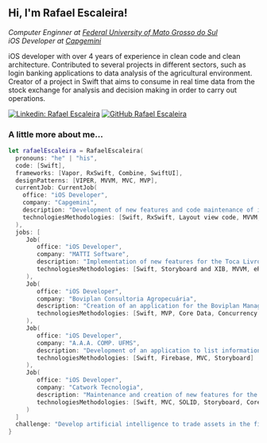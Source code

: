 <h2> Hi, I'm Rafael Escaleira!</h2>

<p><em>Computer Enginner at <a href="https://www.facom.ufms.br">Federal University of Mato Grosso do Sul</a></br>iOS Developer at <a href="https://www.capgemini.com">Capgemini</a></br>
</em></p>

iOS developer with over 4 years of experience in clean code and clean architecture. Contributed to several projects in different sectors, such as login banking applications to data analysis of the agricultural environment. Creator of a project in Swift that aims to consume in real time data from the stock exchange for analysis and decision making in order to carry out operations.

[![Linkedin: Rafael Escaleira](https://img.shields.io/badge/-Rafael%20Escaleira-blue?&logo=Linkedin&logoColor=white&link=https://www.linkedin.com/in/rafael-e-escaleira/)](https://www.linkedin.com/in/rafael-e-escaleira/)
[![GitHub Rafael Escaleira](https://img.shields.io/github/followers/rafaelesantos?label=follow&style=social)](https://github.com/rafaelesantos)

### A little more about me...  

```swift
let rafaelEscaleira = RafaelEscaleira(
  pronouns: "he" | "his",
  code: [Swift],
  frameworks: [Vapor, RxSwift, Combine, SwiftUI],
  designPatterns: [VIPER, MVVM, MVC, MVP],
  currentJob: CurrentJob(
    office: "iOS Developer",
    company: "Capgemini",
    description: "Development of new features and code maintenance of iOS Next and Next Joy applications. Main role being in login refactoring.",
    technologiesMethodologies: [Swift, RxSwift, Layout view code, MVVM, Application of concepts related to information security, Unit and integration tests]
  ),
  jobs: [
     Job(
        office: "iOS Developer",
        company: "MATTI Software",
        description: "Implementation of new features for the Toca Livros iOS application.",
        technologiesMethodologies: [Swift, Storyboard and XIB, MVVM, eReader Frameworks]
     ),
     Job(
        office: "iOS Developer",
        company: "Boviplan Consultoria Agropecuária",
        description: "Creation of an application for the Boviplan Manager system. The application consists of making API calls and managing information in a database.",
        technologiesMethodologies: [Swift, MVP, Core Data, Concurrency using threads]
     ),
     Job(
        office: "iOS Developer",
        company: "A.A.A. COMP. UFMS",
        description: "Development of an application to list information about computing athletics, stay on top of new events, buy products and manage management.",
        technologiesMethodologies: [Swift, Firebase, MVC, Storyboard]
     ),
     Job(
        office: "iOS Developer",
        company: "Catwork Tecnologia",
        description: "Maintenance and creation of new features for the Gappe College application. Development of an application to display and analyze bovine genetics data from the company CRV Lagoa",
        technologiesMethodologies: [Swift, MVC, SOLID, Storyboard, Core Data]
     )
  ]
  challenge: "Develop artificial intelligence to trade assets in the financial market"
}
```
